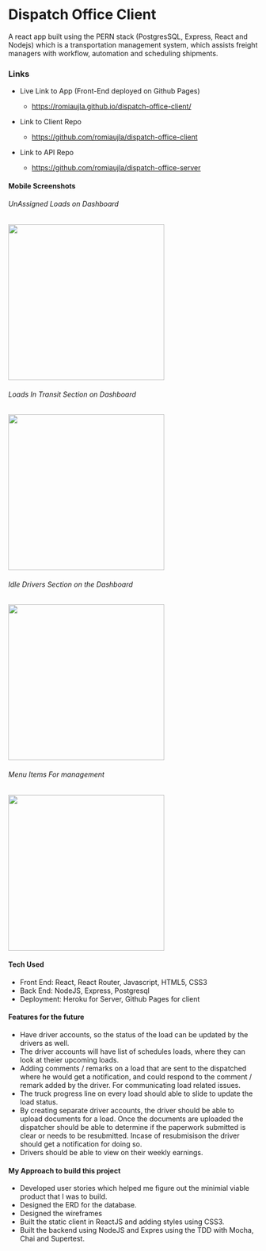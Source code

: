 # Dispatch Office Client
A react app built using the PERN stack (PostgresSQL, Express, React and Nodejs) which is a transportation management system, which assists freight managers with workflow, automation and scheduling shipments. 

### Links 
- Live Link to App (Front-End deployed on Github Pages)
   - https://romiaujla.github.io/dispatch-office-client/

- Link to Client Repo
   - https://github.com/romiaujla/dispatch-office-client

- Link to API Repo
   - https://github.com/romiaujla/dispatch-office-server
   

#### Mobile Screenshots
###### UnAssigned Loads on Dashboard
<img src="https://github.com/romiaujla/dispatch-office-client/blob/master/screenshots/dashboard-unassigned-loads.png" data-canonical-src="https://github.com/romiaujla/dispatch-office-client/blob/master/screenshots/dashboard-unassigned-loads.png" width="315" />



###### Loads In Transit Section on Dashboard
<img src="https://github.com/romiaujla/dispatch-office-client/blob/master/screenshots/dashboard-in-transit-loads.png" data-canonical-src="https://github.com/romiaujla/dispatch-office-client/blob/master/screenshots/dashboard-in-transit-loads.png" width="315" />



###### Idle Drivers Section on the Dashboard
<img src="https://github.com/romiaujla/dispatch-office-client/blob/master/screenshots/dashboard-idle-drivers.png" data-canonical-src="https://github.com/romiaujla/dispatch-office-client/blob/master/screenshots/dashboard-idle-drivers.png" width="315" />



###### Menu Items For management
<img src="https://github.com/romiaujla/dispatch-office-client/blob/master/screenshots/menu.png" data-canonical-src="https://github.com/romiaujla/dispatch-office-client/blob/master/screenshots/menu.png" width="315" />


#### Tech Used
- Front End: React, React Router, Javascript, HTML5, CSS3
- Back End: NodeJS, Express, Postgresql
- Deployment: Heroku for Server, Github Pages for client




#### Features for the future
- Have driver accounts, so the status of the load can be updated by the drivers as well.
- The driver accounts will have list of schedules loads, where they can look at theier upcoming loads.
- Adding comments / remarks on a load that are sent to the dispatched where he would get a notification, and could respond to the comment / remark added by the driver. For communicating load related issues.
- The truck progress line on every load should able to slide to update the load status.
- By creating separate driver accounts, the driver should be able to upload documents for a load. Once the documents are uploaded the dispatcher should be able to determine if the paperwork submitted is clear or needs to be resubmitted. Incase of resubmisison the driver should get a notification for doing so. 
- Drivers should be able to view on their weekly earnings.

#### My Approach to build this project
- Developed user stories which helped me figure out the minimial viable product that I was to build.
- Designed the ERD for the database.
- Designed the wireframes
- Built the static client in ReactJS and adding styles using CSS3.
- Built the backend using NodeJS and Expres using the TDD with Mocha, Chai and Supertest.
